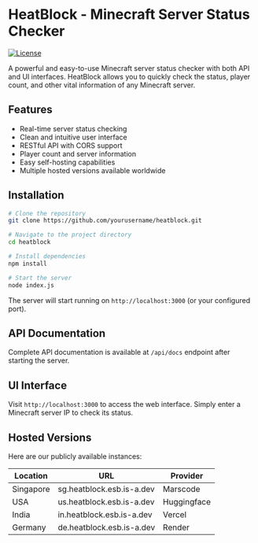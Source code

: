 # HeatBlock - Minecraft Server Status Checker

[![License](https://img.shields.io/badge/license-MIT-blue.svg)](LICENSE)

A powerful and easy-to-use Minecraft server status checker with both API and UI interfaces. HeatBlock allows you to quickly check the status, player count, and other vital information of any Minecraft server.

## Features

- Real-time server status checking
- Clean and intuitive user interface
- RESTful API with CORS support
- Player count and server information
- Easy self-hosting capabilities
- Multiple hosted versions available worldwide

## Installation

```bash
# Clone the repository
git clone https://github.com/yourusername/heatblock.git

# Navigate to the project directory
cd heatblock

# Install dependencies
npm install

# Start the server
node index.js
```

The server will start running on `http://localhost:3000` (or your configured port).

## API Documentation

Complete API documentation is available at `/api/docs` endpoint after starting the server.

## UI Interface

Visit `http://localhost:3000` to access the web interface. Simply enter a Minecraft server IP to check its status.

## Hosted Versions

Here are our publicly available instances:

| Location | URL | Provider |
|----------|-----|----------|
| Singapore | sg.heatblock.esb.is-a.dev | Marscode |
| USA | us.heatblock.esb.is-a.dev | Huggingface |
| India | in.heatblock.esb.is-a.dev | Vercel |
| Germany | de.heatblock.esb.is-a.dev | Render |
